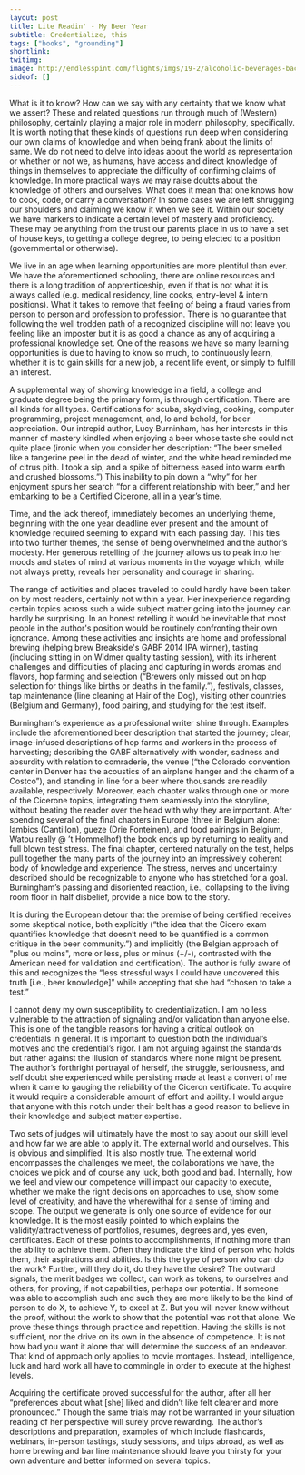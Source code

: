 ```yaml
---
layout: post
title: Lite Readin' - My Beer Year
subtitle: Credentialize, this
tags: ["books", "grounding"]
shortlink: 
twitimg: 
image: http://endlesspint.com/flights/imgs/19-2/alcoholic-beverages-back-view-beer-2076748.jpg
sideof: []
---
```


What is it to know? How can we say with any certainty that we know what we assert? These and related questions run through much of (Western) philosophy, certainly playing a major role in modern philosophy, specifically. It is worth noting that these kinds of questions run deep when considering our own claims of knowledge and when being frank about the limits of same. We do not need to delve into ideas about the world as representation or whether or not we, as humans, have access and direct knowledge of things in themselves to appreciate the difficulty of confirming claims of knowledge. In more practical ways we may raise doubts about the knowledge of others and ourselves. What does it mean that one knows how to cook, code, or carry a conversation? In some cases we are left shrugging our shoulders and claiming we know it when we see it. Within our society we have markers to indicate a certain level of mastery and proficiency. These may be anything from the trust our parents place in us to have a set of house keys, to getting a college degree, to being elected to a position (governmental or otherwise).

We live in an age when learning opportunities are more plentiful than ever. We have the aforementioned schooling, there are online resources and there is a long tradition of apprenticeship, even if that is not what it is always called (e.g. medical residency, line cooks, entry-level & intern positions). What it takes to remove that feeling of being a fraud varies from person to person and profession to profession. There is no guarantee that following the well trodden path of a recognized discipline will not leave you feeling like an imposter but it is as good a chance as any of acquiring a professional knowledge set. One of the reasons we have so many learning opportunities is due to having to know so much, to continuously learn, whether it is to gain skills for a new job, a recent life event, or simply to fulfill an interest. 

A supplemental way of showing knowledge in a field, a college and graduate degree being the primary form, is through certification. There are all kinds for all types. Certifications for scuba, skydiving, cooking, computer programming, project management, and, lo and behold, for beer appreciation. Our intrepid author, Lucy Burninham, has her interests in this manner of mastery kindled when enjoying a beer whose taste she could not quite place (ironic when you consider her description: “The beer smelled like a tangerine peel in the dead of winter, and the white head reminded me of citrus pith. I took a sip, and a spike of bitterness eased into warm earth and crushed blossoms.”) This inability to pin down a “why” for her enjoyment spurs her search “for a different relationship with beer,” and her embarking to be a Certified Cicerone, all in a year’s time. 

Time, and the lack thereof, immediately becomes an underlying theme, beginning with the one year deadline ever present and the amount of knowledge required seeming to expand with each passing day. This ties into two further themes, the sense of being overwhelmed and the author’s modesty. Her generous retelling of the journey allows us to peak into her moods and states of mind at various moments in the voyage which, while not always pretty, reveals her personality and courage in sharing.

The range of activities and places traveled to could hardly have been taken on by most readers, certainly not within a year. Her inexperience regarding certain topics across such a wide subject matter going into the journey can hardly be surprising. In an honest retelling it would be inevitable that most people in the author's position would be routinely confronting their own ignorance. Among these activities and insights are home and professional brewing (helping brew Breakside's GABF 2014 IPA winner), tasting (including sitting in on Widmer quality tasting session), with its inherent challenges and difficulties of placing and capturing in words aromas and flavors, hop farming and selection (“Brewers only missed out on hop selection for things like births or deaths in the family.”), festivals, classes, tap maintenance (line cleaning at Hair of the Dog), visiting other countries (Belgium and Germany), food pairing, and studying for the test itself.

Burningham’s experience as a professional writer shine through. Examples include the aforementioned beer description that started the journey; clear, image-infused descriptions of hop farms and workers in the process of harvesting; describing the GABF alternatively with wonder, sadness and absurdity with relation to comraderie, the venue (“the Colorado convention center in Denver has the acoustics of an airplane hanger and the charm of a Costco”), and standing in line for a beer where thousands are readily available, respectively. Moreover, each chapter walks through one or more of the Cicerone topics, integrating them seamlessly into the storyline, without beating the reader over the head with why they are important. 
After spending several of the final chapters in Europe (three in Belgium alone: lambics (Cantillon), gueze (Drie Fonteinen), and food pairings in Belgium, Watou really @ ’t Hommelhof) the book ends up by returning to reality and full blown test stress. The final chapter, centered naturally on the test, helps pull together the many parts of the journey into an impressively coherent body of knowledge and experience. The stress, nerves and uncertainty described should be recognizable to anyone who has stretched for a goal. Burningham’s passing and disoriented reaction, i.e., collapsing to the living room floor in half disbelief, provide a nice bow to the story.

It is during the European detour that the premise of being certified receives some skeptical notice, both explicitly (“the idea that the Cicero exam quantifies knowledge that doesn’t need to be quantified is a common critique in the beer community.”) and implicitly (the Belgian approach of "plus ou moins", more or less, plus or minus (+/-), contrasted with the American need for validation and certification). The author is fully aware of this and recognizes the “less stressful ways I could have uncovered this truth [i.e., beer knowledge]” while accepting that she had “chosen to take a test.”

I cannot deny my own susceptibility to credentialization. I am no less vulnerable to the attraction of signaling and/or validation than anyone else. This is one of the tangible reasons for having a critical outlook on credentials in general. It is important to question both the individual’s motives and the credential’s rigor. I am not arguing against the standards but rather against the illusion of standards where none might be present. The author’s forthright portrayal of herself, the struggle, seriousness, and self doubt she experienced while persisting made at least a convert of me when it came to gauging the reliability of the Ciceron certificate. To acquire it would require a considerable amount of effort and ability. I would argue that anyone with this notch under their belt has a good reason to believe in their knowledge and subject matter expertise. 

Two sets of judges will ultimately have the most to say about our skill level and how far we are able to apply it. The external world and ourselves. This is obvious and simplified. It is also mostly true. The external world encompasses the challenges we meet, the collaborations we have, the choices we pick and of course any luck, both good and bad. Internally, how we feel and view our competence will impact our capacity to execute, whether we make the right decisions on approaches to use, show some level of creativity, and have the wherewithal for a sense of timing and scope. The output we generate is only one source of evidence for our knowledge. It is the most easily pointed to which explains the validity/attractiveness of portfolios, resumes, degrees and, yes even, certificates. Each of these points to accomplishments, if nothing more than the ability to achieve them. Often they indicate the kind of person who holds them, their aspirations and abilities. Is this the type of person who can do the work? Further, will they do it, do they have the desire? The outward signals, the merit badges we collect, can work as tokens, to ourselves and others, for proving, if not capabilities, perhaps our potential. If someone was able to accomplish such and such they are more likely to be the kind of person to do X, to achieve Y, to excel at Z. But you will never know without the proof, without the work to show that the potential was not that alone. We prove these things through practice and repetition. Having the skills is not sufficient, nor the drive on its own in the absence of competence. It is not how bad you want it alone that will determine the success of an endeavor. That kind of approach only applies to movie montages. Instead, intelligence, luck and hard work all have to commingle in order to execute at the highest levels.

Acquiring the certificate proved successful for the author, after all her “preferences about what [she] liked and didn’t like felt clearer and more pronounced.” Though the same trials may not be warranted in your situation reading of her perspective will surely prove rewarding. The author’s descriptions and preparation, examples of which include flashcards, webinars, in-person tastings, study sessions, and trips abroad, as well as home brewing and bar line maintenance should leave you thirsty for your own adventure and better informed on several topics. 
